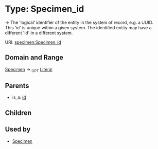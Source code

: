 
# Type: Specimen_id


-> The 'logical' identifier of the entity in the system of record, e.g. a UUID. This 'id' is unique within a given system. The identified entity may have a different 'id' in a different system.

URI: [specimen:Specimen_id](https://ccdh.org/specimen/Specimen_id)


## Domain and Range

[Specimen](Specimen.md) ->  <sub>OPT</sub> [Literal](types/Literal.md)

## Parents

 *  is_a: [id](id.md)

## Children


## Used by

 * [Specimen](Specimen.md)
